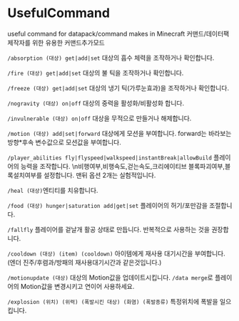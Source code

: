 # UsefulCommand
useful command for datapack/command makes in Minecraft
커맨드/데이터팩 제작자를 위한 유용한 커맨드추가모드

`/absorption (대상) get|add|set` 대상의 흡수 체력을 조작하거나 확인합니다.

`/fire (대상) get|add|set` 대상의 불 틱을 조작하거나 확인합니다.

`/freeze (대상) get|add|set` 대상의 냉기 틱(가루눈효과)을 조작하거나 확인합니다.

`/nogravity (대상) on|off` 대상의 중력을 활성화/비활성화 합니다.

`/invulnerable (대상) on|off` 대상을 무적으로 만들거나 해제합니다.

`/motion (대상) add|set|forward` 대상에게 모션을 부여합니다. forward는 바라보는 방향*후속 변수값으로 모션값을 부여합니다.

`/player_abilities fly|flyspeed|walkspeed|instantBreak|allowBuild` 플레이어의 능력을 조작합니다. \n비행여부,비행속도,걷는속도,크리에이티브 블록파괴여부,블록설치여부를 설정합니다. 맨뒤 옵션 2개는 실험적입니다.

`/heal (대상)`엔티티를 치유합니다.

`/food (대상) hunger|saturation add|get|set` 플레이어의 허기/포만감을 조절합니다.

`/fallfly` 플레이어를 겉날개 활공 상태로 만듭니다. 반복적으로 사용하는 것을 권장합니다.

`/cooldown (대상) (item) (cooldown)` 아이템에게 재사용 대기시간을 부여합니다. (엔더 진주/후렴과/방패의 재사용대기시간과 같은것입니다.)

`/motionupdate (대상)` 대상의 Motion값을 업데이트시킵니다. `/data merge`로 플레이어의 Motion값을 변경시키고 연이어 사용하세요.

`/explosion (위치) (위력) (폭발시킨 대상) (화염) (폭발종류)` 특정위치에 폭발을 일으킵니다.
